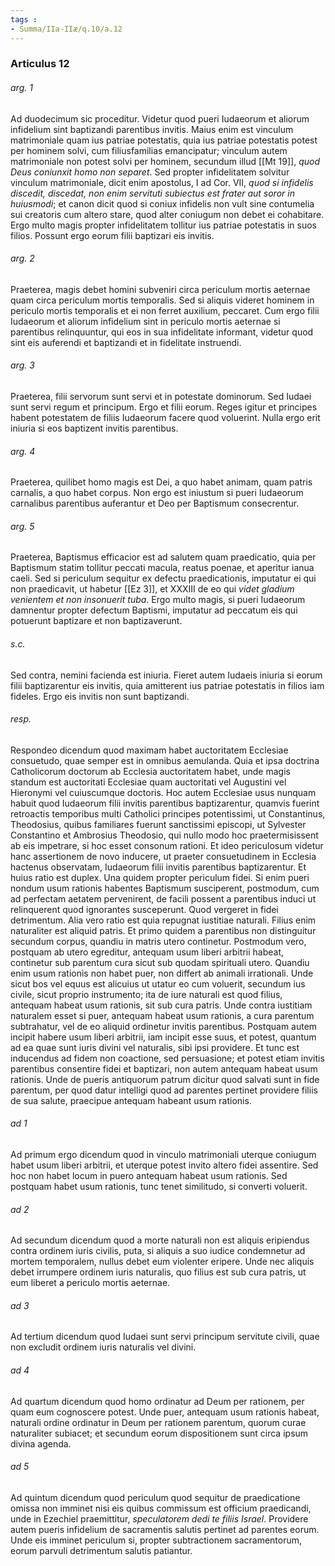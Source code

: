 ```yaml
---
tags : 
- Summa/IIa-IIæ/q.10/a.12
---
```


### Articulus 12

###### arg. 1
Ad duodecimum sic proceditur. Videtur quod pueri Iudaeorum et aliorum infidelium sint baptizandi parentibus invitis. Maius enim est vinculum matrimoniale quam ius patriae potestatis, quia ius patriae potestatis potest per hominem solvi, cum filiusfamilias emancipatur; vinculum autem matrimoniale non potest solvi per hominem, secundum illud [[Mt 19]], *quod Deus coniunxit homo non separet*. Sed propter infidelitatem solvitur vinculum matrimoniale, dicit enim apostolus, I ad Cor. VII, *quod si infidelis discedit, discedat, non enim servituti subiectus est frater aut soror in huiusmodi*; et canon dicit quod si coniux infidelis non vult sine contumelia sui creatoris cum altero stare, quod alter coniugum non debet ei cohabitare. Ergo multo magis propter infidelitatem tollitur ius patriae potestatis in suos filios. Possunt ergo eorum filii baptizari eis invitis.

###### arg. 2
Praeterea, magis debet homini subveniri circa periculum mortis aeternae quam circa periculum mortis temporalis. Sed si aliquis videret hominem in periculo mortis temporalis et ei non ferret auxilium, peccaret. Cum ergo filii Iudaeorum et aliorum infidelium sint in periculo mortis aeternae si parentibus relinquuntur, qui eos in sua infidelitate informant, videtur quod sint eis auferendi et baptizandi et in fidelitate instruendi.

###### arg. 3
Praeterea, filii servorum sunt servi et in potestate dominorum. Sed Iudaei sunt servi regum et principum. Ergo et filii eorum. Reges igitur et principes habent potestatem de filiis Iudaeorum facere quod voluerint. Nulla ergo erit iniuria si eos baptizent invitis parentibus.

###### arg. 4
Praeterea, quilibet homo magis est Dei, a quo habet animam, quam patris carnalis, a quo habet corpus. Non ergo est iniustum si pueri Iudaeorum carnalibus parentibus auferantur et Deo per Baptismum consecrentur.

###### arg. 5
Praeterea, Baptismus efficacior est ad salutem quam praedicatio, quia per Baptismum statim tollitur peccati macula, reatus poenae, et aperitur ianua caeli. Sed si periculum sequitur ex defectu praedicationis, imputatur ei qui non praedicavit, ut habetur [[Ez 3]], et XXXIII de eo qui *videt gladium venientem et non insonuerit tuba*. Ergo multo magis, si pueri Iudaeorum damnentur propter defectum Baptismi, imputatur ad peccatum eis qui potuerunt baptizare et non baptizaverunt.

###### s.c.
Sed contra, nemini facienda est iniuria. Fieret autem Iudaeis iniuria si eorum filii baptizarentur eis invitis, quia amitterent ius patriae potestatis in filios iam fideles. Ergo eis invitis non sunt baptizandi.

###### resp.
Respondeo dicendum quod maximam habet auctoritatem Ecclesiae consuetudo, quae semper est in omnibus aemulanda. Quia et ipsa doctrina Catholicorum doctorum ab Ecclesia auctoritatem habet, unde magis standum est auctoritati Ecclesiae quam auctoritati vel Augustini vel Hieronymi vel cuiuscumque doctoris. Hoc autem Ecclesiae usus nunquam habuit quod Iudaeorum filii invitis parentibus baptizarentur, quamvis fuerint retroactis temporibus multi Catholici principes potentissimi, ut Constantinus, Theodosius, quibus familiares fuerunt sanctissimi episcopi, ut Sylvester Constantino et Ambrosius Theodosio, qui nullo modo hoc praetermisissent ab eis impetrare, si hoc esset consonum rationi. Et ideo periculosum videtur hanc assertionem de novo inducere, ut praeter consuetudinem in Ecclesia hactenus observatam, Iudaeorum filii invitis parentibus baptizarentur. Et huius ratio est duplex. Una quidem propter periculum fidei. Si enim pueri nondum usum rationis habentes Baptismum susciperent, postmodum, cum ad perfectam aetatem pervenirent, de facili possent a parentibus induci ut relinquerent quod ignorantes susceperunt. Quod vergeret in fidei detrimentum. Alia vero ratio est quia repugnat iustitiae naturali. Filius enim naturaliter est aliquid patris. Et primo quidem a parentibus non distinguitur secundum corpus, quandiu in matris utero continetur. Postmodum vero, postquam ab utero egreditur, antequam usum liberi arbitrii habeat, continetur sub parentum cura sicut sub quodam spirituali utero. Quandiu enim usum rationis non habet puer, non differt ab animali irrationali. Unde sicut bos vel equus est alicuius ut utatur eo cum voluerit, secundum ius civile, sicut proprio instrumento; ita de iure naturali est quod filius, antequam habeat usum rationis, sit sub cura patris. Unde contra iustitiam naturalem esset si puer, antequam habeat usum rationis, a cura parentum subtrahatur, vel de eo aliquid ordinetur invitis parentibus. Postquam autem incipit habere usum liberi arbitrii, iam incipit esse suus, et potest, quantum ad ea quae sunt iuris divini vel naturalis, sibi ipsi providere. Et tunc est inducendus ad fidem non coactione, sed persuasione; et potest etiam invitis parentibus consentire fidei et baptizari, non autem antequam habeat usum rationis. Unde de pueris antiquorum patrum dicitur quod salvati sunt in fide parentum, per quod datur intelligi quod ad parentes pertinet providere filiis de sua salute, praecipue antequam habeant usum rationis.

###### ad 1
Ad primum ergo dicendum quod in vinculo matrimoniali uterque coniugum habet usum liberi arbitrii, et uterque potest invito altero fidei assentire. Sed hoc non habet locum in puero antequam habeat usum rationis. Sed postquam habet usum rationis, tunc tenet similitudo, si converti voluerit.

###### ad 2
Ad secundum dicendum quod a morte naturali non est aliquis eripiendus contra ordinem iuris civilis, puta, si aliquis a suo iudice condemnetur ad mortem temporalem, nullus debet eum violenter eripere. Unde nec aliquis debet irrumpere ordinem iuris naturalis, quo filius est sub cura patris, ut eum liberet a periculo mortis aeternae.

###### ad 3
Ad tertium dicendum quod Iudaei sunt servi principum servitute civili, quae non excludit ordinem iuris naturalis vel divini.

###### ad 4
Ad quartum dicendum quod homo ordinatur ad Deum per rationem, per quam eum cognoscere potest. Unde puer, antequam usum rationis habeat, naturali ordine ordinatur in Deum per rationem parentum, quorum curae naturaliter subiacet; et secundum eorum dispositionem sunt circa ipsum divina agenda.

###### ad 5
Ad quintum dicendum quod periculum quod sequitur de praedicatione omissa non imminet nisi eis quibus commissum est officium praedicandi, unde in Ezechiel praemittitur, *speculatorem dedi te filiis Israel*. Providere autem pueris infidelium de sacramentis salutis pertinet ad parentes eorum. Unde eis imminet periculum si, propter subtractionem sacramentorum, eorum parvuli detrimentum salutis patiantur.

